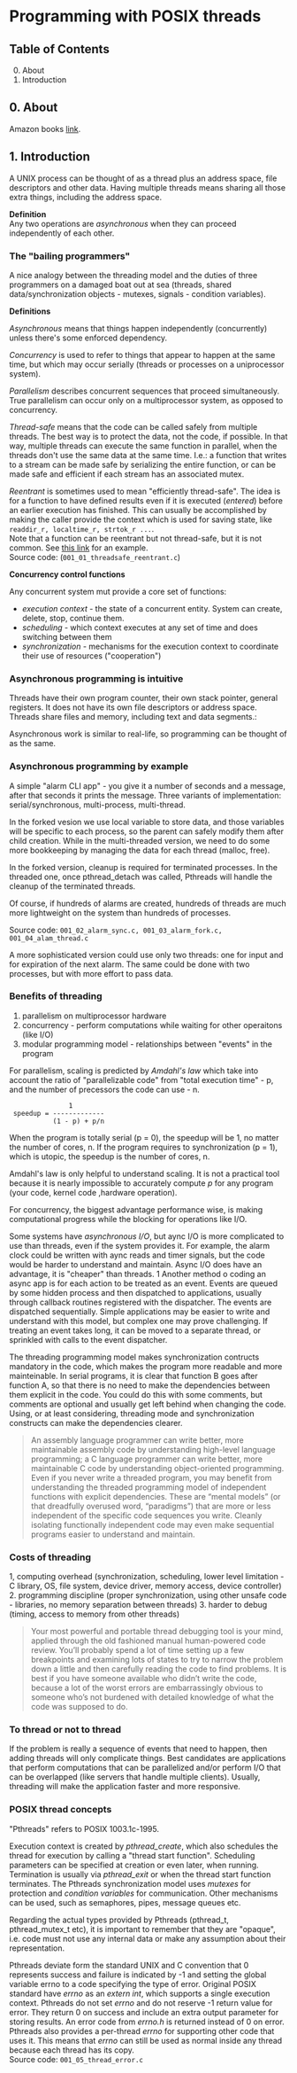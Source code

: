 # Programming with POSIX threads

## Table of Contents

0. About
1. Introduction

## 0. About

Amazon books [link](https://www.amazon.com/Programming-POSIX-Threads-David-Butenhof/dp/0201633922/ref=sr_1_1?s=books&ie=UTF8&qid=1538119221&sr=1-1&keywords=programming+with+posix+threads).

## 1. Introduction

A UNIX process can be thought of as a thread plus an address space, file descriptors and other data. Having multiple threads means sharing all those extra things, including the address space.

**Definition**  
Any two operations are *asynchronous* when they can proceed independently of each other.

### The "bailing programmers"

A nice analogy between the threading model and the duties of three programmers on a damaged boat out at sea (threads, shared data/synchronization objects - mutexes, signals - condition variables).

**Definitions**

*Asynchronous* means that things happen independently (concurrently) unless there's some enforced dependency.

*Concurrency* is used to refer to things that appear to happen at the same time, but which may occur serially (threads or processes on a uniprocessor system).

*Parallelism* describes concurrent sequences that proceed simultaneously. True parallelism can occur only on a multiprocessor system, as opposed to concurrency.

*Thread-safe* means that the code can be called safely from multiple threads. The best way is to protect the data, not the code, if possible. In that way, multiple threads can execute the same function in parallel, when the threads don't use the same data at the same time. I.e.: a function that writes to a stream can be made safe by serializing the entire function, or can be made safe and efficient if each stream has an associated mutex.

*Reentrant* is sometimes used to mean "efficiently thread-safe". The idea is for a function to have defined results even if it is executed (*entered*) before an earlier execution has finished. This can usually be accomplished by making the caller provide the context which is used for saving state, like ```readdir_r, localtime_r, strtok_r ...```.  
Note that a function can be reentrant but not thread-safe, but it is not common. See [this link](https://deadbeef.me/2017/09/reentrant-threadsafe) for an example.  
Source code: (```001_01_threadsafe_reentrant.c```)

**Concurrency control functions**

Any concurrent system mut provide a core set of functions:

 - *execution context* - the state of a concurrent entity. System can create, delete, stop, continue them.
 - *scheduling* - which context executes at any set of time and does switching between them
 - *synchronization* - mechanisms for the execution context to coordinate their use of resources ("cooperation")

### Asynchronous programming is intuitive

Threads have their own program counter, their own stack pointer, general registers. It does not have its own file descriptors or address space. Threads share files and memory, including text and data segments.:

Asynchronous work is similar to real-life, so programming can be thought of as the same.

### Asynchronous programming by example

A simple "alarm CLI app" - you give it a number of seconds and a message, after that seconds it prints the message. Three variants of implementation: serial/synchronous, multi-process, multi-thread. 

In the forked vesion we use local variable to store data, and those variables will be specific to each process, so the parent can safely modify them after child creation. While in the multi-threaded version, we need to do some more bookkeeping by managing the data for each thread (malloc, free).

In the forked version, cleanup is required for terminated processes. In the threaded one, once pthread_detach was called, Pthreads will handle the cleanup of the terminated threads.

Of course, if hundreds of alarms are created, hundreds of threads are much more lightweight on the system than hundreds of processes.

Source code: ```001_02_alarm_sync.c, 001_03_alarm_fork.c, 001_04_alam_thread.c```

A more sophisticated version could use only two threads: one for input and for expiration of the next alarm. The same could be done with two processes, but with more effort to pass data.

### Benefits of threading

 1. parallelism on multiprocessor hardware
 2. concurrency - perform computations while waiting for other operaitons (like I/O)
 3. modular programming model - relationships between "events" in the program

For parallelism, scaling is predicted by *Amdahl's law* which take into account the ratio of "parallelizable code" from "total execution time" - p, and the number of precessors the code can use - n.

```
               1
 speedup = -------------
           (1 - p) + p/n
```

When the program is totally serial (p = 0), the speedup will be 1, no matter the number of cores, n. If the program requires to synchronization (p = 1), which is utopic, the speedup is the number of cores, n.

Amdahl's law is only helpful to understand scaling. It is not a practical tool because it is nearly impossible to accurately compute *p* for any program (your code, kernel code ,hardware operation).

For concurrency, the biggest advantage performance wise, is making computational progress while the blocking for operations like I/O.

Some systems have *asynchronous I/O*, but aync I/O is more complicated to use than threads, even if the system provides it. For example, the alarm clock could be written with aync reads and timer signals, but the code would be harder to understand and maintain. Async I/O does have an advantage, it is "cheaper" than threads.
1
Another method o coding an async app is for each action to be treated as an event. Events are queued by some hidden process and then dispatched to applications, usually through callback routines registered with the dispatcher. The events are dispatched sequentially. Simple applications may be easier to write and understand with this model, but complex one may prove challenging. If treating an event takes long, it can be moved to a separate thread, or sprinkled with calls to the event dispatcher.

The threading programming model makes synchronization contructs mandatory in the code, which makes the program more readable and more mainteinable. In serial programs, it is clear that function B goes after function A, so that there is no need to make the dependencies between them explicit in the code. You could do this with some comments, but comments are optional and usually get left behind when changing the code. Using, or at least considering, threading mode and synchronization constructs can make the dependencies clearer.

> An assembly language programmer can write better, more maintainable assembly code by understanding high-level language programming; a C language programmer can write better, more maintainable C code by understanding object-oriented programming. Even if you never write a threaded program, you may benefit from understanding the threaded programming model of independent functions with explicit dependencies. These are “mental models” (or that dreadfully overused word, “paradigms”) that are more or less independent of the specific code sequences you write. Cleanly isolating functionally independent code may even make sequential programs easier to understand and maintain.

### Costs of threading

 1, computing overhead (synchronization, scheduling, lower level limitation - C library, OS, file system, device driver, memory access, device controller)
 2. programming discipline (proper synchronization, using other unsafe code - libraries, no memory separation between threads)
 3. harder to debug (timing, access to memory from other threads)

> Your most powerful and portable thread debugging tool is your mind, applied through the old fashioned manual human-powered code review. You’ll probably spend a lot of time setting up a few breakpoints and examining lots of states to try to narrow the problem down a little and then carefully reading the code to find problems. It is best if you have someone available who didn’t write the code, because a lot of the worst errors are embarrassingly obvious to someone who’s not burdened with detailed knowledge of what the code was supposed to do.

### To thread or not to thread

If the problem is really a sequence of events that need to happen, then adding threads will only complicate things. Best candidates are applications that perform computations that can be parallelized and/or perform I/O that can be overlapped (like servers that handle multiple clients). Usually, threading will make the application faster and more responsive.

### POSIX thread concepts

"Pthreads" refers to POSIX 1003.1c-1995. 

Execution context is created by *pthread_create*, which also schedules the thread for execution by calling a "thread start function". Scheduling parameters can be specified at creation or even later, when running. Termination is usually via *pthread_exit* or when the thread start function terminates. The Pthreads synchronization model uses *mutexes* for protection and *condition variables* for communication. Other mechanisms can be used, such as semaphores, pipes, message queues etc. 

Regarding the actual types provided by Pthreads (pthread_t, pthread_mutex_t etc), it is important to remember that they are "opaque", i.e. code must not use any internal data or make any assumption about their representation.

Pthreads deviate form the standard UNIX and C convention that 0 represents success and failure is indicated by -1 and setting the global variable errno to a code specifying the type of error. Original POSIX standard have *errno* as an *extern int*, which supports a single execution context. Pthreads do not set *errno* and do not reserve -1 return value for error. They return 0 on success and include an extra output parameter for storing results. An error code from *errno.h* is returned instead of 0 on error. Pthreads also provides a per-thread *errno* for supporting other code that uses it. This means that *errno* can still be used as normal inside any thread because each thread has its copy.  
Source code: ```001_05_thread_error.c```




